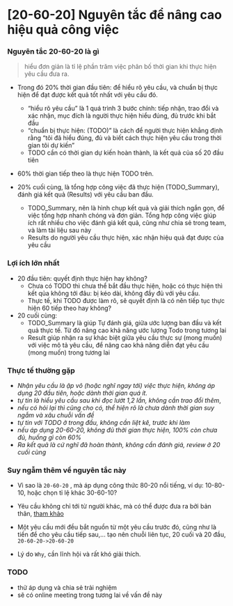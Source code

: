 # [20-60-20] Nguyên tắc để nâng cao hiệu quả công việc

### Nguyên tắc 20-60-20 là gì
>  hiểu đơn giản là tỉ lệ phần trăm việc phân bố thời gian khi thực hiện yêu cầu đưa ra.  

- Trong đó 20% thời gian đầu tiên: để hiểu rõ yêu cầu, và chuẩn bị thực hiện để đạt được kết quả tốt nhất với yêu cầu đó. 
  - “hiểu rõ yêu cầu” là 1 quá trình 3 bước chính: tiếp nhận, trao đổi và xác nhận, mục đích là người thực hiện hiểu đúng, đủ trước khi bắt đầu
  - “chuẩn bị thực hiện: (TODO)” là cách để người thực hiện khẳng định rằng “tôi đã hiểu đúng, đủ và biết cách thực hiện yêu cầu trong thời gian tôi dự kiến”
  - TODO cần có thời gian dự kiến hoàn thành, là kết quả của số 20 đầu tiên

- 60% thời gian tiếp theo là thực hiện TODO trên.

- 20% cuối cùng, là tổng hợp công việc đã thực hiện (TODO_Summary), đánh giá kết quả (Results) với yêu cầu ban đầu.
  - TODO_Summary, nên là hình chụp kết quả và giải thích ngắn gọn, để việc tổng hợp nhanh chóng và đơn giản. Tổng hợp công việc giúp ích rất nhiều cho việc đánh giá kết quả, cũng như chia sẻ trong team, và làm tài liệu sau này
  - Results do người yêu cầu thực hiện, xác nhận hiệu quả đạt được của yêu cầu

### Lợi ích lớn nhất

- 20 đầu tiên: quyết định thực hiện hay không? 
  - Chưa có TODO thì chưa thể bắt đầu thực hiện, hoặc có thực hiện thì kết qủa không tới đâu: bị kéo dài, không đầy đủ với yêu cầu. 
  - Thực tế, khi TODO được làm rõ, sẽ quyết định là có nên tiếp tục thực hiện 60 tiếp theo hay không? 
- 20 cuối cùng:
  - TODO_Summary là giúp Tự đánh giá, giữa ước lượng ban đầu và kết quả thực tế. Từ đó nâng cao khả năng ước lượng Todo trong tương lai
  - Result giúp nhận ra sự khác biệt giữa yêu cầu thực sự (mong muốn) với việc mô tả yêu cầu, để nâng cao khả năng diễn đạt yêu cầu (mong muốn) trong tương lai

### Thực tế thường gặp
  - *Nhận yêu cầu là ập vô (hoặc nghĩ ngay tới) việc thực hiện, không áp dụng 20 đầu tiên, hoặc dành thời gian quá ít.*
  - *tự tin là hiểu yêu cầu sau khi đọc lướt 1,2 lần, không cần trao đổi thêm*, 
  - *nếu có hỏi lại thì cũng cho có, thể hiện rõ là chưa dành thời gian suy ngẫm và xâu chuỗi vấn đề*  
  - *tự tin với TODO ở trong đầu, không cần liệt kê, trước khi làm*
  - *nếu áp dụng 20-60-20, không đủ thời gian thực hiện, 100% còn chưa đủ, huống gì còn 60%* 
  - *Ra kết quả là cứ nghĩ đã hoàn thành, không cần đánh giá, review ở 20 cuối cùng* 

### Suy ngẫm thêm về nguyên tắc này

- Vì sao là `20-60-20` , mà áp dụng công thức 80-20 nổi tiếng, ví dụ: 10-80-10, hoặc chọn tỉ lệ khác 30-60-10?
- Yêu cầu không chỉ tới từ người khác, mà có thể được đưa ra bởi bản thân, [tham khảo](https://github.com/easywebhub/tasks#i-5-nguyên-tắc-cơ-bản-chi-tiết)
  
- Một yêu cầu mới đều bắt nguồn từ một yêu cầu trước đó, cũng như là tiền đề cho yêu cầu tiếp sau,... tạo nên chuỗi liên tục, 20 cuối và 20 đầu, `20-60-20->20-60-20` 

- Lý do `Why`, cần lĩnh hội và rất khó giải thích. 

### TODO
- thử áp dụng và chia sẻ trải nghiệm
- sẽ có online meeting trong tương lai về vấn đề này
